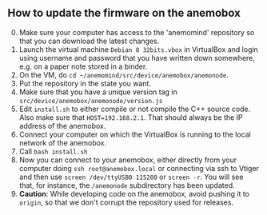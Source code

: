 ## How to update the firmware on the anemobox

0. Make sure your computer has access to the 'anemomind' repository so that you can download the latest changes.
1. Launch the virtual machine ```Debian 8 32bits.vbox``` in VirtualBox and login using username and password that you have written down somewhere, e.g. on a paper note stored in a binder.
2. On the VM, do ```cd ~/anemomind/src/device/anemobox/anemonode```.
3. Put the repository in the state you want.
4. Make sure that you have a unique version tag in ```src/device/anemobox/anemonode/version.js```
5. Edit ```install.sh``` to either compile or not compile the C++ source code. Also make sure that ```HOST=192.168.2.1```. That should always be the IP address of the anemobox.
6. Connect your computer on which the VirtualBox is running to the local network of the anemobox.
7. Call ```bash install.sh```
8. Now you can connect to your anemobox, either directly from your computer doing ```ssh root@anemobox.local``` or connecting via ssh to Vtiger and then use ```screen /dev/ttyUSB0 115200``` or ```screen -r```. You will see that, for instance, the ```/anemonode``` subdirectory has been updated.
9. **Caution**: While developing code on the anemobox, avoid pushing it to ```origin```, so that we don't corrupt the repository used for releases.

